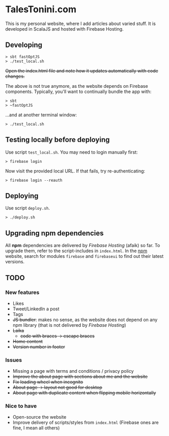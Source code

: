 # TalesTonini.com
This is my personal website, where I add articles about varied stuff.
It is developed in ScalaJS and hosted with Firebase Hosting.

## Developing
```
> sbt fastOptJS
> ./test_local.sh
```
~~Open the index.html file and note how it updates automatically with code changes.~~

The above is not true anymore, as the website depends on Firebase components.
Typically, you'll want to continually bundle the app with:
```
> sbt
> ~fastOptJS
```
...and at another terminal window:
```
> ./test_local.sh
```

## Testing locally before deploying
Use script `test_local.sh`.  You may need to login manually first:
```
> firebase login
```
Now visit the provided local URL.
If that fails, try re-authenticating:
```
> firebase login --reauth
```

## Deploying
Use script `deploy.sh`.
```
> ./deploy.sh
```

## Upgrading npm dependencies
All **npm** dependencies are delivered by *Firebase Hosting* (afaik) so far. To upgrade them, refer to the
script-includes in `index.html`. In the [npm](https://www.npmjs.com/) website, search for modules `firebase` and
`firebaseui` to find out their latest versions.

## TODO

### New features
- Likes
- Tweet/LinkedIn a post
- Tags
- ~~JS bundler~~: makes no sense, as the website does not depend on any npm library (that is not delivered by *Firebase
Hosting*)
- ~~Laika~~
  - ~~code with braces -> escape braces~~
- ~~Home content~~
- ~~Version number in footer~~

### Issues
- Missing a page with terms and conditions / privacy policy
- ~~Improve the about page with sections about me and the website~~
- ~~Fix loading wheel when incognito~~
- ~~About page -> layout not good for desktop~~
- ~~About page with duplicate content when flipping mobile horizontally~~

### Nice to have
- Open-source the website
- Improve delivery of scripts/styles from `index.html` (Firebase ones are fine, I mean all others)
